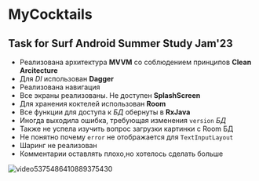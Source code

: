 # MyCocktails 

## Task for Surf Android Summer Study Jam'23

* Реализована архитектура **MVVM** со соблюдением принципов **Clean Arcitecture**
* Для *DI* использован **Dagger**
* Реализована навигация
* Все экраны реализованы. Не доступен **SplashScreen**
* Для хранения коктелей использован **Room**
* Все функции для доступа к *БД* обернуты в **RxJava** 
* Иногда выходила ошибка, требующая изменения `version` *БД*
* Также не успела изучить вопрос загрузки картинки с Room БД
* Не понятно почему `error` не отображается для `TextInputLayout`
* Шаринг не реализован
* Комментарии оставлять плохо,но хотелось сделать больше

![video5375486410889375430](https://github.com/Darya-aq/MyCocktails/assets/74154064/e241c327-30ef-437a-99f9-4e95e5e51daa)
